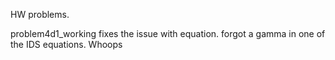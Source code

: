 HW problems.

problem4d1_working fixes the issue with equation. forgot a gamma in one of the IDS equations. Whoops

